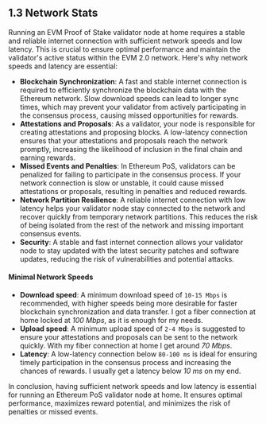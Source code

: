 ## 1.3 Network Stats

Running an EVM Proof of Stake validator node at home requires a stable and reliable internet connection with sufficient network speeds and low latency. This is crucial to ensure optimal performance and maintain the validator's active status within the EVM 2.0 network. Here's why network speeds and latency are essential:

- **Blockchain Synchronization**: A fast and stable internet connection is required to efficiently synchronize the blockchain data with the Ethereum network. Slow download speeds can lead to longer sync times, which may prevent your validator from actively participating in the consensus process, causing missed opportunities for rewards.
- **Attestations and Proposals**: As a validator, your node is responsible for creating attestations and proposing blocks. A low-latency connection ensures that your attestations and proposals reach the network promptly, increasing the likelihood of inclusion in the final chain and earning rewards.
- **Missed Events and Penalties**: In Ethereum PoS, validators can be penalized for failing to participate in the consensus process. If your network connection is slow or unstable, it could cause missed attestations or proposals, resulting in penalties and reduced rewards.
- **Network Partition Resilience**: A reliable internet connection with low latency helps your validator node stay connected to the network and recover quickly from temporary network partitions. This reduces the risk of being isolated from the rest of the network and missing important consensus events.
- **Security**: A stable and fast internet connection allows your validator node to stay updated with the latest security patches and software updates, reducing the risk of vulnerabilities and potential attacks.

#### Minimal Network Speeds

- **Download speed**: A minimum download speed of `10-15 Mbps` is recommended, with higher speeds being more desirable for faster blockchain synchronization and data transfer. I got a fiber connection at home locked at _100 Mbps_, as it is enough for my needs.
- **Upload speed**: A minimum upload speed of `2-4 Mbps` is suggested to ensure your attestations and proposals can be sent to the network quickly. With my fiber connection at home I get around _70 Mbps_.
- **Latency**: A low-latency connection below `80-100 ms` is ideal for ensuring timely participation in the consensus process and increasing the chances of rewards. I usually get a latency below _10 ms_ on my end.

In conclusion, having sufficient network speeds and low latency is essential for running an Ethereum PoS validator node at home. It ensures optimal performance, maximizes reward potential, and minimizes the risk of penalties or missed events.
